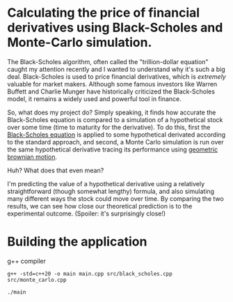 # Calculating the price of financial derivatives using Black-Scholes and Monte-Carlo simulation. 

The Black-Scholes algorithm, often called the "trillion-dollar equation" caught my attention recently and I wanted to understand why it's such a big deal. Black-Scholes is used to price financial derivatives, which is *extremely* valuable for market makers. Although some famous investors like Warren Buffett and Charlie Munger have historically criticized the Black-Scholes model, it remains a widely used and powerful tool in finance.

So, what does my project do? Simply speaking, it finds how accurate the Black-Scholes equation is compared to a simulation of a hypothetical stock over some time (time to maturity for the derivative). To do this, first the [Black-Scholes equation](https://www.investopedia.com/terms/b/blackscholes.asp) is applied to some hypothetical derivated according to the standard approach, and second, a Monte Carlo simulation is run over the same hypothetical derivative tracing its performance using [geometric brownian motion](https://www.quantstart.com/articles/Geometric-Brownian-Motion/).

Huh? What does that even mean? 

I'm predicting the value of a hypothetical derivative using a relatively straightforward (though somewhat lengthy) formula, and also simulating many different ways the stock could move over time. By comparing the two results, we can see how close our theoretical prediction is to the experimental outcome. (Spoiler: it's surprisingly close!)

# Building the application

g++ compiler
```shell
g++ -std=c++20 -o main main.cpp src/black_scholes.cpp src/monte_carlo.cpp

./main
```
